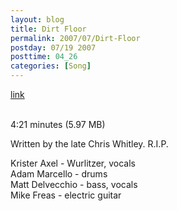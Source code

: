 ```yaml
---
layout: blog
title: Dirt Floor
permalink: 2007/07/Dirt-Floor
postday: 07/19 2007
posttime: 04_26
categories: [Song]
---
```


<a href="http://kristeraxel.com/media/vault/4_dirt_floor.mp3">link</a>

<br />4:21 minutes (5.97 MB)<p>Written by the late Chris Whitley. R.I.P.</p>
<p>Krister Axel - Wurlitzer, vocals<br />
Adam Marcello - drums<br />
Matt Delvecchio - bass, vocals<br />
Mike Freas - electric guitar</p>

